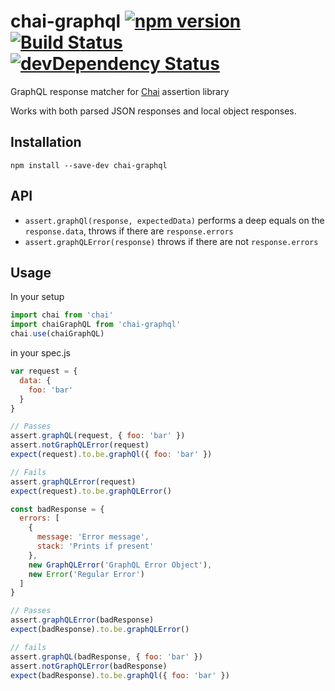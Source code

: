 chai-graphql [![npm version](https://badge.fury.io/js/chai-graphql.svg)](https://badge.fury.io/js/chai-graphql) [![Build Status](https://travis-ci.org/bustlelabs/chai-graphql.svg?branch=master)](https://travis-ci.org/bustlelabs/chai-graphql) [![devDependency Status](https://david-dm.org/bustlelabs/chai-graphql/dev-status.svg)](https://david-dm.org/bustlelabs/chai-graphql#info=devDependencies)
===========

GraphQL response matcher for [Chai](http://chaijs.com/) assertion library

Works with both parsed JSON responses and local object responses.

## Installation
```
npm install --save-dev chai-graphql
```

## API
- `assert.graphQl(response, expectedData)` performs a deep equals on the `response.data`, throws if there are `response.errors`
- `assert.graphQLError(response)` throws if there are not `response.errors`

## Usage
In your setup
```js
import chai from 'chai'
import chaiGraphQL from 'chai-graphql'
chai.use(chaiGraphQL)
```

in your spec.js
```js
var request = {
  data: {
    foo: 'bar'
  }
}

// Passes
assert.graphQL(request, { foo: 'bar' })
assert.notGraphQLError(request)
expect(request).to.be.graphQl({ foo: 'bar' })

// Fails
assert.graphQLError(request)
expect(request).to.be.graphQLError()

const badResponse = {
  errors: [
    {
      message: 'Error message',
      stack: 'Prints if present'
    },
    new GraphQLError('GraphQL Error Object'),
    new Error('Regular Error')
  ]
}

// Passes
assert.graphQLError(badResponse)
expect(badResponse).to.be.graphQLError()

// fails
assert.graphQL(badResponse, { foo: 'bar' })
assert.notGraphQLError(badResponse)
expect(badResponse).to.be.graphQl({ foo: 'bar' })
```
